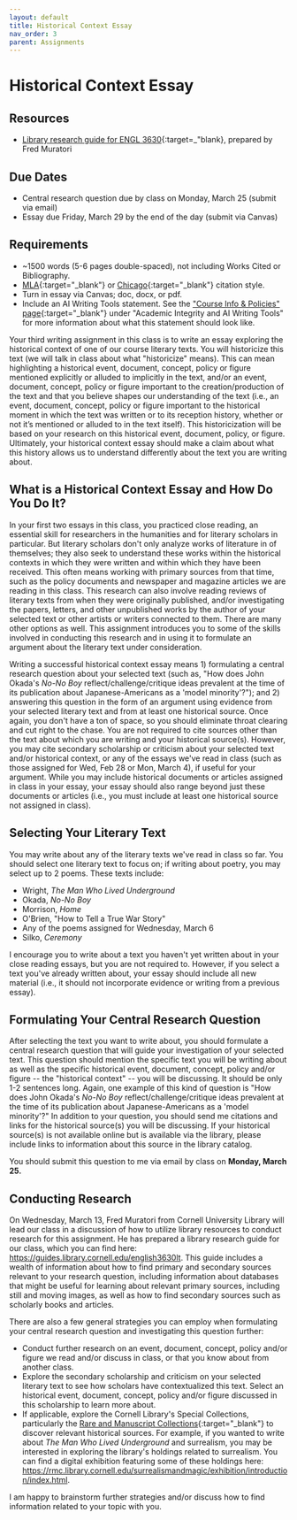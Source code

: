 ```yaml
---
layout: default
title: Historical Context Essay
nav_order: 3
parent: Assignments
---
```

# Historical Context Essay
## Resources
- [Library research guide for ENGL 3630](https://guides.library.cornell.edu/english3630lt){:target=_"blank}, prepared by Fred Muratori

## Due Dates
- Central research question due by class on Monday, March 25 (submit via email)
- Essay due Friday, March 29 by the end of the day (submit via Canvas)

## Requirements
- ~1500 words (5-6 pages double-spaced), not including Works Cited or Bibliography.
- [MLA](https://owl.purdue.edu/owl/research_and_citation/mla_style/mla_formatting_and_style_guide/mla_formatting_and_style_guide.html){:target="_blank"} or [Chicago](https://owl.purdue.edu/owl/research_and_citation/chicago_manual_17th_edition/cmos_formatting_and_style_guide/chicago_manual_of_style_17th_edition.html){:target="_blank"} citation style.
- Turn in essay via Canvas; doc, docx, or pdf.
- Include an AI Writing Tools statement. See the ["Course Info & Policies" page](https://lindsaythomas.net/engl3630s24/course-info-policies.html#academic-integrity-and-ai-writing-tools){:target="_blank"} under "Academic Integrity and AI Writing Tools" for more information about what this statement should look like.

Your third writing assignment in this class is to write an essay exploring the historical context of one of our course literary texts. You will historicize this text (we will talk in class about what "historicize" means). This can mean highlighting a historical event, document, concept, policy or figure mentioned explicitly or alluded to implicitly in the text, and/or an event, document, concept, policy or figure important to the creation/production of the text and that you believe shapes our understanding of the text (i.e., an event, document, concept, policy or figure important to the historical moment in which the text was written or to its reception history, whether or not it’s mentioned or alluded to in the text itself). This historicization will be based on your research on this historical event, document, policy, or figure. Ultimately, your historical context essay should make a claim about what this history allows us to understand differently about the text you are writing about.

## What is a Historical Context Essay and How Do You Do It?
In your first two essays in this class, you practiced close reading, an essential skill for researchers in the humanities and for literary scholars in particular. But literary scholars don't only analyze works of literature in of themselves; they also seek to understand these works within the historical contexts in which they were written and within which they have been received. This often means working with primary sources from that time, such as the policy documents and newspaper and magazine articles we are reading in this class. This research can also involve reading reviews of literary texts from when they were originally published, and/or investigating the papers, letters, and other unpublished works by the author of your selected text or other artists or writers connected to them. There are many other options as well. This assignment introduces you to some of the skills involved in conducting this research and in using it to formulate an argument about the literary text under consideration.

Writing a successful historical context essay means 1) formulating a central research question about your selected text (such as, "How does John Okada's *No-No Boy* reflect/challenge/critique ideas prevalent at the time of its publication about Japanese-Americans as a 'model minority'?"); and 2) answering this question in the form of an argument using evidence from your selected literary text and from at least one historical source. Once again, you don't have a ton of space, so you should eliminate throat clearing and cut right to the chase. You are not required to cite sources other than the text about which you are writing and your historical source(s). However, you may cite secondary scholarship or criticism about your selected text and/or historical context, or any of the essays we've read in class (such as those assigned for Wed, Feb 28 or Mon, March 4), if useful for your argument. While you may include historical documents or articles assigned in class in your essay, your essay should also range beyond just these documents or articles (i.e., you must include at least one historical source not assigned in class).

## Selecting Your Literary Text
You may write about any of the literary texts we've read in class so far. You should select one literary text to focus on; if writing about poetry, you may select up to 2 poems. These texts include:
- Wright, *The Man Who Lived Underground*
- Okada, *No-No Boy*
- Morrison, *Home*
- O'Brien, "How to Tell a True War Story"
- Any of the poems assigned for Wednesday, March 6
- Silko, *Ceremony*

I encourage you to write about a text you haven't yet written about in your close reading essays, but you are not required to. However, if you select a text you've already written about, your essay should include all new material (i.e., it should not incorporate evidence or writing from a previous essay).

## Formulating Your Central Research Question
After selecting the text you want to write about, you should formulate a central research question that will guide your investigation of your selected text. This question should mention the specific text you will be writing about as well as the specific historical event, document, concept, policy and/or figure -- the "historical context" -- you will be discussing. It should be only 1-2 sentences long. Again, one example of this kind of question is "How does John Okada's *No-No Boy* reflect/challenge/critique ideas prevalent at the time of its publication about Japanese-Americans as a 'model minority'?" In addition to your question, you should send me citations and links for the historical source(s) you will be discussing. If your historical source(s) is not available online but is available via the library, please include links to information about this source in the library catalog.

You should submit this question to me via email by class on **Monday, March 25.**

## Conducting Research
On Wednesday, March 13, Fred Muratori from Cornell University Library will lead our class in a discussion of how to utilize library resources to conduct research for this assignment. He has prepared a library research guide for our class, which you can find here: <https://guides.library.cornell.edu/english3630lt>. This guide includes a wealth of information about how to find primary and secondary sources relevant to your research question, including information about databases that might be useful for learning about relevant primary sources, including still and moving images, as well as how to find secondary sources such as scholarly books and articles.

There are also a few general strategies you can employ when formulating your central research question and investigating this question further:
- Conduct further research on an event, document, concept, policy and/or figure we read and/or discuss in class, or that you know about from another class.
- Explore the secondary scholarship and criticism on your selected literary text to see how scholars have contextualized this text. Select an historical event, document, concept, policy and/or figure discussed in this scholarship to learn more about.
- If applicable, explore the Cornell Library's Special Collections, particularly the [Rare and Manuscript Collections](https://rare.library.cornell.edu/){:target="_blank"} to discover relevant historical sources. For example, if you wanted to write about *The Man Who Lived Underground* and surrealism, you may be interested in exploring the library's holdings related to surrealism. You can find a digital exhibition featuring some of these holdings here: <https://rmc.library.cornell.edu/surrealismandmagic/exhibition/introduction/index.html>.

I am happy to brainstorm further strategies and/or discuss how to find information related to your topic with you.
